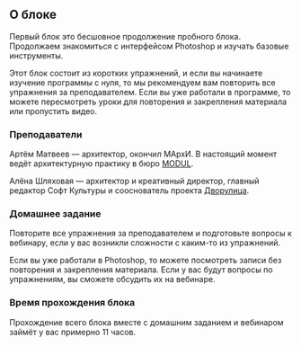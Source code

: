 ## О блоке

Первый блок это бесшовное продолжение пробного блока. Продолжаем знакомиться с интерфейсом Photoshop и изучать базовые инструменты.

Этот блок состоит из коротких упражнений, и если вы начинаете изучение программы с нуля, то мы рекомендуем вам повторить все упражнения за преподавателем. Если вы уже работали в программе, то можете пересмотреть уроки для повторения и закрепления материала или пропустить видео.

### Преподаватели

Артём Матвеев — архитектор, окончил МАрхИ. В настоящий момент ведёт архитектурную практику в бюро [MODUL](http://modul-ab.com/).

Алёна Шляховая — архитектор и креативный директор, главный редактор Софт Культуры и сооснователь проекта [Дворулица](http://dvorulitsa.moscow/).

### Домашнее задание

Повторите все упражнения за преподавателем и подготовьте вопросы к вебинару, если у вас возникли сложности с каким-то из упражнений.

Если вы уже работали в Photoshop, то можете посмотреть записи без повторения и закрепления материала. Если у вас будут вопросы по упражнениям, вы сможете обсудить их на вебинаре.

### Время прохождения блока

Прохождение всего блока вместе с домашним заданием и вебинаром займёт у вас примерно 11 часов.
